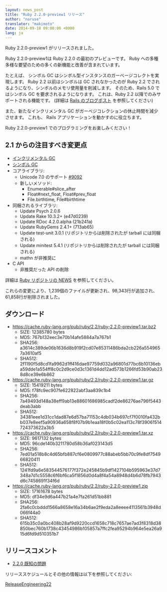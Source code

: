 ```yaml
---
layout: news_post
title: "Ruby 2.2.0-preview1 リリース"
author: "naruse"
translator: "makimoto"
date: 2014-09-18 09:00:00 +0000
lang: ja
---
```


Ruby 2.2.0-preview1 がリリースされました。

Ruby 2.2.0-preview1は Ruby 2.2.0 の最初のプレビューです。
Ruby への多種多様な要望のための多くの新機能と改善が含まれています。

たとえば、 シンボル GC はシンボル型インスタンスのガーベージコレクトを実現します。
Ruby 2.2 以前はシンボルは GC されなかったのが Ruby 2.2 でされるようになり、シンボルのメモリ使用量を削減します。
そのため、Rails 5.0 ではシンボル GC を要求されるようになります。
これは、Ruby 2.2 以降でのみサポートされる機能です。
(詳細は  [Rails のブログポスト](http://weblog.rubyonrails.org/2014/8/20/Rails-4-2-beta1/) を参照してください)

また、新たなインクリメンタル GC がガーベジコレクションの休止時間を減少させます。
これも、 Rails アプリケーションを動かすのに役立ちます。

Ruby 2.2.0-preview1 でのプログラミングをお楽しみください！

## 2.1 からの注目すべき変更点

* [インクリメンタル GC](https://bugs.ruby-lang.org/issues/10137)
* [シンボル GC](https://bugs.ruby-lang.org/issues/9634)
* コアライブラリ:
  * Unicode 7.0 のサポート [#9092](https://bugs.ruby-lang.org/issues/9092)
  * 新しいメソッド:
    * Enumerable#slice_after
    * Float#next_float, Float#prev_float
    * File.birthtime, File#birthtime
* 同梱されるライブラリ:
  * Update Psych 2.0.6
  * Update Rake 10.3.2+ (e47d0239)
  * Update RDoc 4.2.0.alpha (21b241a)
  * Update RubyGems 2.4.1+ (713ab65)
  * Update test-unit 3.0.1 (リポジトリからは削除されたが tarball には同梱される)
  * Update minitest 5.4.1 (リポジトリからは削除されたが tarball には同梱される)
  * mathn が非推奨に
* C API
  * 非推奨だった API の削除

詳細は [Ruby リポジトリの NEWS](https://github.com/ruby/ruby/blob/v2_2_0_preview1/NEWS) を参照してください。

これらの変更により、1,239個のファイルが更新され、98,343行が追加され、61,858行が削除されました。

## ダウンロード

* <https://cache.ruby-lang.org/pub/ruby/2.2/ruby-2.2.0-preview1.tar.bz2>
  * SIZE:   12385780 bytes
  * MD5:    767b132eec3e70b14afe5884a7a767b1
  * SHA256: a3614c389de06b1636d8b919f2cd07e85311486bda2cb226a5549657a3610af5
  * SHA512: 2f1190f5d8cd1fa9962d1ff416dae97759d032a96801d77bc6b10136eba59dde1a554ff8c0c2d9ce0d3c1361d4dd12ad573b1266fd53b90ab238d8ce39e6b862
* <https://cache.ruby-lang.org/pub/ruby/2.2/ruby-2.2.0-preview1.tar.gz>
  * SIZE:   15419211 bytes
  * MD5:    f78fc9ec907fe622822abf3aa839c1b4
  * SHA256: 7a49493d148a38eff9ab13e88601686985cadf2de86276ae796f5443deab3abb
  * SHA512: 34381eee1d31cc1dad87e6d57ba71153c4db034b697cf7f0010fa432bb037e8eef5a90936a658f8f07b9b1eaa18f0b5c02ea113c78f39061514724373622a3b5
* <https://cache.ruby-lang.org/pub/ruby/2.2/ruby-2.2.0-preview1.tar.xz>
  * SIZE:   9617132 bytes
  * MD5:    96cde140b3211780d58b36af023143d5
  * SHA256: 7ed01a518b8c4d65bfb887cf6e0809977c88abeb5bb70c9fe8df754966820411
  * SHA512: 1241fd9a6e583544576177f372e245845b9df1427104b595963e37d7348a7d1c5558c6f6bf6ca5f1856d0d4a8f4a54a8948d4b6d78fb7943d6c7458691f34f6d
* <https://cache.ruby-lang.org/pub/ruby/2.2/ruby-2.2.0-preview1.zip>
  * SIZE:   17161678 bytes
  * MD5:    df34e9d6a447b21a4e7fa261d51bb881
  * SHA256: 2fa6c0cbddd1566a8658e16a34b6ae2f9eda2a8eeee4113561b3948d066f44a0
  * SHA512: 615b35c0a0bc408b28af9d9220ccd1658c718c7657ae7ad3f8318d38850bec760b1738c43454986b105857a7ffc2fea95294b964e5ea26a915d6fd9d510351b7

## リリースコメント

* [2.2.0 既知の問題](https://bugs.ruby-lang.org/projects/ruby-trunk/issues?query_id=115)

リリーススケジュールとその他の情報は以下を参照してください:

[ReleaseEngineering22](https://bugs.ruby-lang.org/projects/ruby-trunk/wiki/ReleaseEngineering22)
